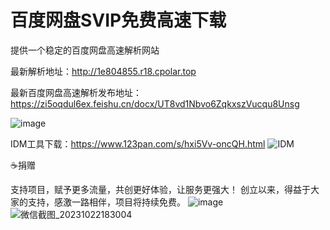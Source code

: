 # 百度网盘SVIP免费高速下载
提供一个稳定的百度网盘高速解析网站

最新解析地址：http://1e804855.r18.cpolar.top

最新百度网盘高速解析发布地址：
https://zi5oqdul6ex.feishu.cn/docx/UT8vd1Nbvo6ZqkxszVucqu8Unsg

![image](https://github.com/xtyyyy1230/baiduwp/assets/9477101/b1076922-8b5e-4cf0-8c01-378f596b8b28)

IDM工具下载：https://www.123pan.com/s/hxi5Vv-oncQH.html
![IDM](https://github.com/xtyyyy1230/baiduwp/assets/9477101/fe29eed4-23aa-4ee2-8600-1c0b8e671cd0)


☕捐赠

支持项目，赋予更多流量，共创更好体验，让服务更强大！
创立以来，得益于大家的支持，感激一路相伴，项目将持续免费。
![image](https://github.com/xtyyyy1230/baiduwp/assets/9477101/b19a0abf-c4e4-4337-91aa-4e7f395b2f6a)
![微信截图_20231022183004](https://github.com/xtyyyy1230/baiduwp/assets/9477101/0bfd5940-dc45-4dfb-96a9-9c10ea9ab7a2)
